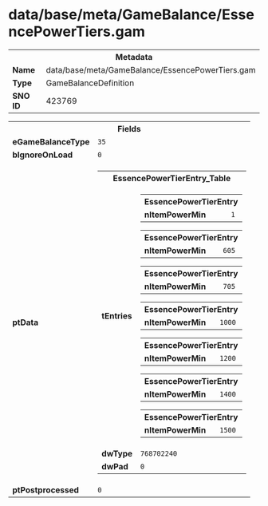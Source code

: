 <h1>data/base/meta/GameBalance/EssencePowerTiers.gam</h1><table><tr><th colspan="100%">Metadata</th></tr><tr><td><b>Name</b></td><td>data/base/meta/GameBalance/EssencePowerTiers.gam</td></tr><tr><td><b>Type</b></td><td>GameBalanceDefinition</td></tr><tr><td><b>SNO ID</b></td><td>423769</td></tr></table>

<table><tr><th colspan="100%">Fields</th></tr><tr><td><b>eGameBalanceType</b></td><td><code>35</code></td></tr><tr><td><b>bIgnoreOnLoad</b></td><td><code>0</code></td></tr><tr><td><b>ptData</b></td><td><table><tr><th colspan="100%">EssencePowerTierEntry_Table</th></tr><tr><td><b>tEntries</b></td><td><table><tr><th colspan="100%">EssencePowerTierEntry</th></tr><tr><td><b>nItemPowerMin</b></td><td><code>1</code></td></tr></table>


<table><tr><th colspan="100%">EssencePowerTierEntry</th></tr><tr><td><b>nItemPowerMin</b></td><td><code>605</code></td></tr></table>


<table><tr><th colspan="100%">EssencePowerTierEntry</th></tr><tr><td><b>nItemPowerMin</b></td><td><code>705</code></td></tr></table>


<table><tr><th colspan="100%">EssencePowerTierEntry</th></tr><tr><td><b>nItemPowerMin</b></td><td><code>1000</code></td></tr></table>


<table><tr><th colspan="100%">EssencePowerTierEntry</th></tr><tr><td><b>nItemPowerMin</b></td><td><code>1200</code></td></tr></table>


<table><tr><th colspan="100%">EssencePowerTierEntry</th></tr><tr><td><b>nItemPowerMin</b></td><td><code>1400</code></td></tr></table>


<table><tr><th colspan="100%">EssencePowerTierEntry</th></tr><tr><td><b>nItemPowerMin</b></td><td><code>1500</code></td></tr></table>


</td></tr><tr><td><b>dwType</b></td><td><code>768702240</code></td></tr><tr><td><b>dwPad</b></td><td><code>0</code></td></tr></table>


</td></tr><tr><td><b>ptPostprocessed</b></td><td><code>0</code></td></tr></table>

